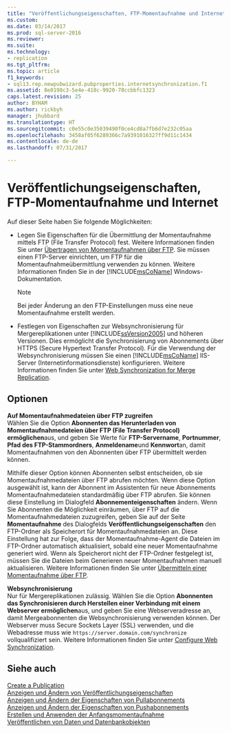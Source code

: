 ```yaml
---
title: "Veröffentlichungseigenschaften, FTP-Momentaufnahme und Internet | Microsoft-Dokumentation"
ms.custom: 
ms.date: 03/14/2017
ms.prod: sql-server-2016
ms.reviewer: 
ms.suite: 
ms.technology:
- replication
ms.tgt_pltfrm: 
ms.topic: article
f1_keywords:
- sql13.rep.newpubwizard.pubproperties.internetsynchronization.f1
ms.assetid: 8e0198c3-5e4e-418c-9920-78ccbbfc1323
caps.latest.revision: 25
author: BYHAM
ms.author: rickbyh
manager: jhubbard
ms.translationtype: HT
ms.sourcegitcommit: c0e55c0e35039490f0ce4cd8a7fb6d7e232c05aa
ms.openlocfilehash: 3458af05f6289366c7a9391016327ff9d11c1434
ms.contentlocale: de-de
ms.lasthandoff: 07/31/2017

---
```

# <a name="publication-properties-ftp-snapshot-and-internet"></a>Veröffentlichungseigenschaften, FTP-Momentaufnahme und Internet
  Auf dieser Seite haben Sie folgende Möglichkeiten:  
  
-   Legen Sie Eigenschaften für die Übermittlung der Momentaufnahme mittels FTP (File Transfer Protocol) fest. Weitere Informationen finden Sie unter [Übertragen von Momentaufnahmen über FTP](../../relational-databases/replication/transfer-snapshots-through-ftp.md). Sie müssen einen FTP-Server einrichten, um FTP für die Momentaufnahmeübermittlung verwenden zu können. Weitere Informationen finden Sie in der [!INCLUDE[msCoName](../../includes/msconame-md.md)] Windows-Dokumentation.  
  
    > [!NOTE]  
    >  Bei jeder Änderung an den FTP-Einstellungen muss eine neue Momentaufnahme erstellt werden.  
  
-   Festlegen von Eigenschaften zur Websynchronisierung für Mergereplikationen unter [!INCLUDE[ssVersion2005](../../includes/ssversion2005-md.md)] und höheren Versionen. Dies ermöglicht die Synchronisierung von Abonnements über HTTPS (Secure Hypertext Transfer Protocol). Für die Verwendung der Websynchronisierung müssen Sie einen [!INCLUDE[msCoName](../../includes/msconame-md.md)] IIS-Server (Internetinformationsdienste) konfigurieren. Weitere Informationen finden Sie unter [Web Synchronization for Merge Replication](../../relational-databases/replication/web-synchronization-for-merge-replication.md).  
  
## <a name="options"></a>Optionen  
 **Auf Momentaufnahmedateien über FTP zugreifen**  
 Wählen Sie die Option **Abonnenten das Herunterladen von Momentaufnahmedateien über FTP (File Transfer Protocol) ermöglichen**aus, und geben Sie Werte für **FTP-Servername**, **Portnummer**, **Pfad des FTP-Stammordners**, **Anmeldename**und **Kennwort**an, damit Momentaufnahmen von den Abonnenten über FTP übermittelt werden können.  
  
 Mithilfe dieser Option können Abonnenten selbst entscheiden, ob sie Momentaufnahmedateien über FTP abrufen möchten. Wenn diese Option ausgewählt ist, kann der Abonnent im Assistenten für neue Abonnements Momentaufnahmedateien standardmäßig über FTP abrufen. Sie können diese Einstellung im Dialogfeld **Abonnementeigenschaften** ändern. Wenn Sie Abonnenten die Möglichkeit einräumen, über FTP auf die Momentaufnahmedateien zuzugreifen, geben Sie auf der Seite **Momentaufnahme** des Dialogfelds **Veröffentlichungseigenschaften** den FTP-Ordner als Speicherort für Momentaufnahmedateien an. Diese Einstellung hat zur Folge, dass der Momentaufnahme-Agent die Dateien im FTP-Ordner automatisch aktualisiert, sobald eine neuer Momentaufnahme generiert wird. Wenn als Speicherort nicht der FTP-Ordner festgelegt ist, müssen Sie die Dateien beim Generieren neuer Momentaufnahmen manuell aktualisieren. Weitere Informationen finden Sie unter [Übermitteln einer Momentaufnahme über FTP](../../relational-databases/replication/publish/deliver-a-snapshot-through-ftp.md).  
  
 **Websynchronisierung**  
 Nur für Mergereplikationen zulässig. Wählen Sie die Option **Abonnenten das Synchronisieren durch Herstellen einer Verbindung mit einem Webserver ermöglichen**aus, und geben Sie eine Webserveradresse an, damit Mergeabonnenten die Websynchronisierung verwenden können. Der Webserver muss Secure Sockets Layer (SSL) verwenden, und die Webadresse muss wie `https://server.domain.com/synchronize` vollqualifiziert sein. Weitere Informationen finden Sie unter [Configure Web Synchronization](../../relational-databases/replication/configure-web-synchronization.md).  
  
## <a name="see-also"></a>Siehe auch  
 [Create a Publication](../../relational-databases/replication/publish/create-a-publication.md)   
 [Anzeigen und Ändern von Veröffentlichungseigenschaften](../../relational-databases/replication/publish/view-and-modify-publication-properties.md)   
 [Anzeigen und Ändern der Eigenschaften von Pullabonnements](../../relational-databases/replication/view-and-modify-pull-subscription-properties.md)   
 [Anzeigen und Ändern der Eigenschaften von Pushabonnements](../../relational-databases/replication/view-and-modify-push-subscription-properties.md)   
 [Erstellen und Anwenden der Anfangsmomentaufnahme](../../relational-databases/replication/create-and-apply-the-initial-snapshot.md)   
 [Veröffentlichen von Daten und Datenbankobjekten](../../relational-databases/replication/publish/publish-data-and-database-objects.md)  
  
  

